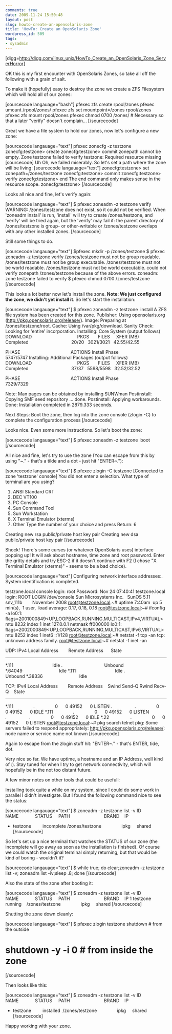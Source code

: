 ```yaml
---
comments: true
date: 2009-11-24 15:50:48
layout: post
slug: howto-create-an-opensolaris-zone
title: 'HowTo: Create an OpenSolaris Zone'
wordpress_id: 509
tags:
- sysadmin
---
```


[digg=http://digg.com/linux_unix/HowTo_Create_an_OpenSolaris_Zone_ServerHorror]

OK this is my first encounter with OpenSolaris Zones, so take all off the following with a grain of salt.

To make it (hopefully) easy to destroy the zone we create a ZFS Filesystem which will hold all of our zones:

[sourcecode langauage="bash"]
pfexec zfs create rpool/zones
pfexec umount /rpool/zones/
pfexec zfs set mountpoint=/zones rpool/zones
pfexec zfs mount rpool/zones
pfexec chmod 0700 /zones/ # Necessary so that a later &quot;verify&quot; doesn't complain...
[/sourcecode]


Great we have a file system to hold our zones, now let's configure a new zone:

[sourcecode langauage="text"]
pfexec zonecfg -z testzone
zonecfg:testzone&gt; create
zonecfg:testzone&gt; commit
zonepath cannot be empty.
Zone testzone failed to verify
testzone: Required resource missing
[sourcecode]
Uh Oh, we failed miserably. So let's set a path where the zone will be living:
[sourcecode langauage=&quot;text&quot;]
zonecfg:testzone&gt; set zonepath=/zones/testzone
zonecfg:testzone&gt; commit
zonecfg:testzone&gt; verify
zonecfg:testzone&gt; end
The end command only makes sense in the resource scope.
zonecfg:testzone&gt;
[/sourcecode]


Looks all nice and fine, let's verify again:

[sourcecode langauage="text"]
$ pfexec zoneadm -z testzone verify
WARNING: /zones/testzone does not exist, so it could not be verified.
When 'zoneadm install' is run, 'install' will try to create
/zones/testzone, and 'verify' will be tried again,
but the 'verify' may fail if:
the parent directory of /zones/testzone is group- or other-writable
or
/zones/testzone overlaps with any other installed zones.
[/sourcecode]


Still some things to do.

[sourcecode langauage="text"]
$pfexec mkdir -p /zones/testzone
$ pfexec zoneadm -z testzone verify
/zones/testzone must not be group readable.
/zones/testzone must not be group executable.
/zones/testzone must not be world readable.
/zones/testzone must not be world executable.
could not verify zonepath /zones/testzone because of the above errors.
zoneadm: zone testzone failed to verify
$ pfexec chmod 0700 /zones/testzone
[/sourcecode]


This looks a lot better now let's install the zone. **Note: We just configured the zone, we didn't yet install it**. So let's start the installation:

[sourcecode langauage="text"]
$ pfexec zoneadm -z testzone  install
A ZFS file system has been created for this zone.
 Publisher: Using opensolaris.org (http://pkg.opensolaris.org/release/).
 Image: Preparing at /zones/testzone/root.
 Cache: Using /var/pkg/download.
Sanity Check: Looking for 'entire' incorporation.
 Installing: Core System (output follows)
DOWNLOAD                                    PKGS       FILES     XFER (MB)
Completed                                  20/20   3021/3021   42.55/42.55

PHASE                                        ACTIONS
Install Phase                              5747/5747
 Installing: Additional Packages (output follows)
DOWNLOAD                                    PKGS       FILES     XFER (MB)
Completed                                  37/37   5598/5598   32.52/32.52

PHASE                                        ACTIONS
Install Phase                              7329/7329

 Note: Man pages can be obtained by installing SUNWman
 Postinstall: Copying SMF seed repository ... done.
 Postinstall: Applying workarounds.
 Done: Installation completed in 2879.333 seconds.

 Next Steps: Boot the zone, then log into the zone console
 (zlogin -C) to complete the configuration process
[/sourcecode]


Looks nice. Even some more instructions. So let's boot the zone:

[sourcecode langauage="text"]
$ pfexec zoneadm -z testzone  boot
[/sourcecode]

All nice and fine, let's try to use the zone (You can escape from this by using "~." - that's a tilde and a dot - just hit "ENTER~."):

[sourcecode langauage="text"]
$ pfexec zlogin -C testzone
[Connected to zone 'testzone' console]
You did not enter a selection.
What type of terminal are you using?
 1) ANSI Standard CRT
2) DEC VT100
3) PC Console
4) Sun Command Tool
5) Sun Workstation
6) X Terminal Emulator (xterms)
7) Other
Type the number of your choice and press Return: 6

Creating new rsa public/private host key pair
Creating new dsa public/private host key pair
[/sourcecode]


Shock! There's some curses (or whatever OpenSolaris uses) interface popping up! It will ask about hostname, time zone and root password. Enter the gritty details and try ESC-2 if it doesn't continue with F2 (I chose "X Terminal Emulator (xterms)" - seems to be a bad choice).

[sourcecode langauage="text"]
Configuring network interface addresses:.
System identification is completed.

testzone.local console login: root
Password:
Nov 24 07:40:41 testzone.local login: ROOT LOGIN /dev/console
Sun Microsystems Inc.   SunOS 5.11      snv_111b        November 2008
root@testzone.local:~# uptime
 7:40am  up 5 min(s),  1 user,  load average: 0.17, 0.18, 0.18
root@testzone.local:~# ifconfig -a
lo0:1: flags=2001000849&lt;UP,LOOPBACK,RUNNING,MULTICAST,IPv4,VIRTUAL&gt; mtu 8232 index 1
 inet 127.0.0.1 netmask ff000000
lo0:1: flags=2002000849&lt;UP,LOOPBACK,RUNNING,MULTICAST,IPv6,VIRTUAL&gt; mtu 8252 index 1
 inet6 ::1/128
root@testzone.local:~# netstat -f tcp -an
tcp: unknown address family.
root@testzone.local:~# netstat -f inet -an

UDP: IPv4
 Local Address        Remote Address      State
-------------------- -------------------- ----------
 *.111                               Idle
 *.*                                 Unbound
 *.64049                             Idle
 *.111                               Idle
 *.*                                 Unbound
 *.38336                             Idle

TCP: IPv4
 Local Address        Remote Address    Swind Send-Q Rwind Recv-Q    State
-------------------- -------------------- ----- ------ ----- ------ -----------
 *.111                *.*                0      0 49152      0 LISTEN
 *.*                  *.*                0      0 49152      0 IDLE
 *.111                *.*                0      0 49152      0 LISTEN
 *.*                  *.*                0      0 49152      0 IDLE
 *.22                 *.*                0      0 49152      0 LISTEN
root@testzone.local:~# pkg search telnet
pkg: Some servers failed to respond appropriately:
 http://pkg.opensolaris.org/release/: node name or service name not known
[/sourcecode]


Again to escape from the zlogin stuff hit: "ENTER~." - that's ENTER, tide, dot.

Very nice so far. We have uptime, a hostname and an IP Address, well kind of :). Stay tuned for when I try to get network connectivity, which will hopefully be in the not too distant future.

A few minor notes on other tools that could be usefull:

Installing took quite a while on my system, since I could do some work in parallel I didn't investigate. But I found the following command nice to see the status:

[sourcecode langauage="text"]
$ zoneadm -z testzone list -v
 ID NAME             STATUS     PATH                           BRAND    IP
 - testzone         incomplete /zones/testzone                ipkg     shared
[/sourcecode]


So let's set up a nice terminal that watches the STATUS of our zone (the incomplete will go away as soon as the installation is finished). Of course we could watch the original terminal simply returning, but that would be kind of boring - wouldn't it?

[sourcecode langauage="text"]
$ while true; do clear;zoneadm -z testzone list -v; zoneadm list -iv;sleep .8; done
[/sourcecode]


Also the state of the zone after booting it:

[sourcecode langauage="text"]
$ zoneadm -z testzone list -v
ID NAME             STATUS     PATH                           BRAND    IP
1 testzone         running    /zones/testzone                ipkg     shared
[/sourcecode]


Shutting the zone down cleanly:

[sourcecode langauage="text"]
$ pfexec zlogin testzone shutdown # from the outside
# shutdown -y -i 0 # from inside the zone
[/sourcecode]


Then looks like this:

[sourcecode langauage="text"]
$ zoneadm -z testzone list -v
ID NAME             STATUS     PATH                           BRAND    IP
- testzone         installed  /zones/testzone                ipkg     shared
[/sourcecode]


Happy working with your zone.
